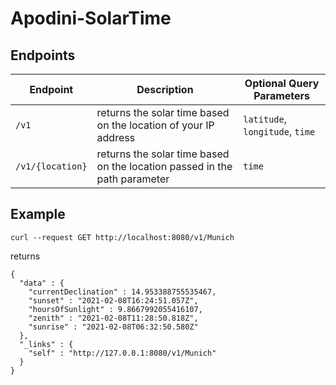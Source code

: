 # Apodini-SolarTime

## Endpoints

| Endpoint | Description | Optional Query Parameters |
|-|-|-|
| `/v1` | returns the solar time based on the location of your IP address  | `latitude`, `longitude`, `time` |
| `/v1/{location}` | returns the solar time based on the location passed in the path parameter | `time` |

## Example

```
curl --request GET http://localhost:8080/v1/Munich
```
returns
```
{
  "data" : {
    "currentDeclination" : 14.953388755535467,
    "sunset" : "2021-02-08T16:24:51.057Z",
    "hoursOfSunlight" : 9.8667992055416107,
    "zenith" : "2021-02-08T11:28:50.818Z",
    "sunrise" : "2021-02-08T06:32:50.580Z"
  },
  "_links" : {
    "self" : "http://127.0.0.1:8080/v1/Munich"
  }
}

